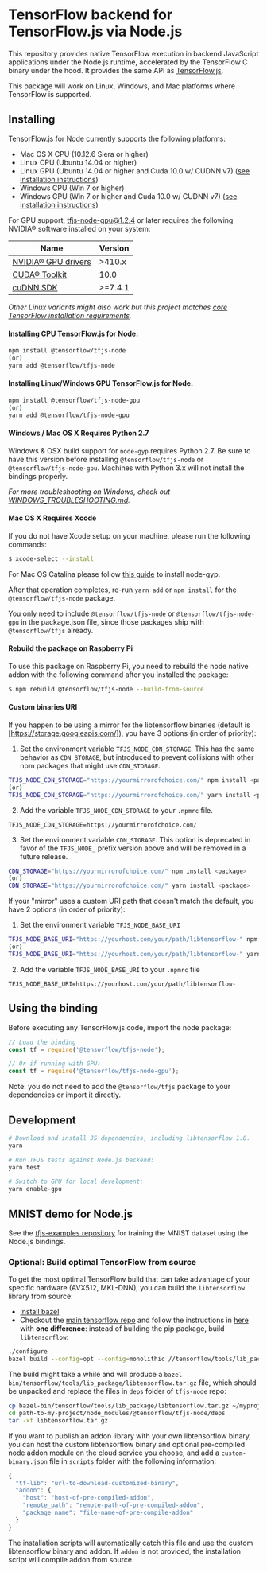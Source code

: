 # TensorFlow backend for TensorFlow.js via Node.js
This repository provides native TensorFlow execution in backend JavaScript applications under the Node.js runtime,
accelerated by the TensorFlow C binary under the hood. It provides the same API as [TensorFlow.js](https://js.tensorflow.org/api/latest/).

This package will work on Linux, Windows, and Mac platforms where TensorFlow is supported.

## Installing

TensorFlow.js for Node currently supports the following platforms:
- Mac OS X CPU (10.12.6 Siera or higher)
- Linux CPU (Ubuntu 14.04 or higher)
- Linux GPU (Ubuntu 14.04 or higher and Cuda 10.0 w/ CUDNN v7) ([see installation instructions](https://www.tensorflow.org/install/gpu#software_requirements))
- Windows CPU (Win 7 or higher)
- Windows GPU (Win 7 or higher and Cuda 10.0 w/ CUDNN v7) ([see installation instructions](https://www.tensorflow.org/install/gpu#windows_setup))

For GPU support, tfjs-node-gpu@1.2.4 or later requires the following NVIDIA® software installed on your system:

| Name | Version |
| ------------- | ------------- |
| [NVIDIA® GPU drivers](https://www.nvidia.com/Download/index.aspx?lang=en-us) | >410.x  |
| [CUDA® Toolkit](https://developer.nvidia.com/cuda-10.0-download-archive)  | 10.0  |
| [cuDNN SDK](https://developer.nvidia.com/rdp/cudnn-download)  | >=7.4.1  |

*Other Linux variants might also work but this project matches [core TensorFlow installation requirements](https://www.tensorflow.org/install/install_linux).*

#### Installing CPU TensorFlow.js for Node:

```sh
npm install @tensorflow/tfjs-node
(or)
yarn add @tensorflow/tfjs-node
```

#### Installing Linux/Windows GPU TensorFlow.js for Node:

```sh
npm install @tensorflow/tfjs-node-gpu
(or)
yarn add @tensorflow/tfjs-node-gpu
```

#### Windows / Mac OS X Requires Python 2.7

Windows & OSX build support for `node-gyp` requires Python 2.7. Be sure to have this version before installing `@tensorflow/tfjs-node` or `@tensorflow/tfjs-node-gpu`. Machines with Python 3.x will not install the bindings properly.

*For more troubleshooting on Windows, check out [WINDOWS_TROUBLESHOOTING.md](./WINDOWS_TROUBLESHOOTING.md).*

#### Mac OS X Requires Xcode

If you do not have Xcode setup on your machine, please run the following commands:

```sh
$ xcode-select --install
```
For Mac OS Catalina please follow [this guide](https://github.com/nodejs/node-gyp/blob/master/macOS_Catalina.md#installing-node-gyp-using-the-xcode-command-line-tools-via-manual-download) to install node-gyp.

After that operation completes, re-run `yarn add` or `npm install` for the `@tensorflow/tfjs-node` package.

You only need to include `@tensorflow/tfjs-node` or `@tensorflow/tfjs-node-gpu` in the package.json file, since those packages ship with `@tensorflow/tfjs` already.

#### Rebuild the package on Raspberry Pi

To use this package on Raspberry Pi, you need to rebuild the node native addon with the following command after you installed the package:

```sh
$ npm rebuild @tensorflow/tfjs-node --build-from-source
```

#### Custom binaries URI

If you happen to be using a mirror for the libtensorflow binaries (default is [https://storage.googleapis.com/]), you have 3 options (in order of priority):

1. Set the environment variable `TFJS_NODE_CDN_STORAGE`. This has the same behavior as `CDN_STORAGE`, but introduced to prevent collisions with other npm packages that might use `CDN_STORAGE`.

```sh
TFJS_NODE_CDN_STORAGE="https://yourmirrorofchoice.com/" npm install <package>
(or)
TFJS_NODE_CDN_STORAGE="https://yourmirrorofchoice.com/" yarn install <package>
```

2. Add the variable `TFJS_NODE_CDN_STORAGE` to your `.npmrc` file.

```
TFJS_NODE_CDN_STORAGE=https://yourmirrorofchoice.com/
```

3. Set the environment variable `CDN_STORAGE`. This option is deprecated in favor of the `TFJS_NODE_` prefix version above and will be removed in a future release.

```sh
CDN_STORAGE="https://yourmirrorofchoice.com/" npm install <package>
(or)
CDN_STORAGE="https://yourmirrorofchoice.com/" yarn install <package>
```

If your "mirror" uses a custom URI path that doesn't match the default, you have 2 options (in order of priority):

1. Set the environment variable `TFJS_NODE_BASE_URI`

```sh
TFJS_NODE_BASE_URI="https://yourhost.com/your/path/libtensorflow-" npm install <package>
(or)
TFJS_NODE_BASE_URI="https://yourhost.com/your/path/libtensorflow-" yarn install <package>
```

2. Add the variable `TFJS_NODE_BASE_URI` to your `.npmrc` file

```
TFJS_NODE_BASE_URI=https://yourhost.com/your/path/libtensorflow-
```

## Using the binding

Before executing any TensorFlow.js code, import the node package:

```js
// Load the binding
const tf = require('@tensorflow/tfjs-node');

// Or if running with GPU:
const tf = require('@tensorflow/tfjs-node-gpu');
```

Note: you do not need to add the `@tensorflow/tfjs` package to your dependencies or import it directly.

## Development

```sh
# Download and install JS dependencies, including libtensorflow 1.8.
yarn

# Run TFJS tests against Node.js backend:
yarn test
```

```sh
# Switch to GPU for local development:
yarn enable-gpu
```


## MNIST demo for Node.js

See the [tfjs-examples repository](https://github.com/tensorflow/tfjs-examples/tree/master/mnist-node) for training the MNIST dataset using the Node.js bindings.

### Optional: Build optimal TensorFlow from source

To get the most optimal TensorFlow build that can take advantage of your specific hardware (AVX512, MKL-DNN), you can build the `libtensorflow` library from source:
- [Install bazel](https://docs.bazel.build/versions/master/install.html)
- Checkout the [main tensorflow repo](https://github.com/tensorflow/tensorflow) and follow the instructions in [here](https://www.tensorflow.org/install/source) with **one difference**: instead of building the pip package, build `libtensorflow`:

```sh
./configure
bazel build --config=opt --config=monolithic //tensorflow/tools/lib_package:libtensorflow
```

The build might take a while and will produce a `bazel-bin/tensorflow/tools/lib_package/libtensorflow.tar.gz` file, which should be unpacked and replace the files in `deps` folder of `tfjs-node` repo:
```sh
cp bazel-bin/tensorflow/tools/lib_package/libtensorflow.tar.gz ~/myproject/node_modules/@tensorflow/tfjs-node/deps
cd path-to-my-project/node_modules/@tensorflow/tfjs-node/deps
tar -xf libtensorflow.tar.gz
```

If you want to publish an addon library with your own libtensorflow binary, you can host the custom libtensorflow binary and optional pre-compiled node addon module on the cloud service you choose, and add a `custom-binary.json` file in `scripts` folder with the following information:

```js
{
  "tf-lib": "url-to-download-customized-binary",
  "addon": {
    "host": "host-of-pre-compiled-addon",
    "remote_path": "remote-path-of-pre-compiled-addon",
    "package_name": "file-name-of-pre-compile-addon"
  }
}
```

The installation scripts will automatically catch this file and use the custom libtensorflow binary and addon. If `addon` is not provided, the installation script will compile addon from source.

